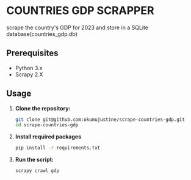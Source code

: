 # COUNTRIES GDP SCRAPPER
scrape the country's GDP for 2023 and store in a SQLite database(countries_gdp.db)

## Prerequisites

- Python 3.x
- Scrapy 2.X

## Usage

1. **Clone the repository:**

    ```bash
    git clone git@github.com:okumujustine/scrape-countries-gdp.git
    cd scrape-countries-gdp
    ```
2. **Install required packages**

    ```bash
    pip install -r requirements.txt
    ```

3. **Run the script:**

    ```bash
    scrapy crawl gdp
    ```
